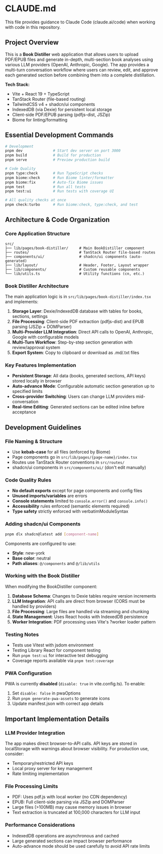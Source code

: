 # CLAUDE.md

This file provides guidance to Claude Code (claude.ai/code) when working with code in this repository.

## Project Overview

This is a **Book Distiller** web application that allows users to upload PDF/EPUB files and generate in-depth, multi-section book analyses using various LLM providers (OpenAI, Anthropic, Google). The app provides a multi-turn conversation workflow where users can review, edit, and approve each generated section before combining them into a complete distillation.

**Tech Stack:**
- Vite + React 19 + TypeScript
- TanStack Router (file-based routing)
- TailwindCSS v4 + shadcn/ui components
- IndexedDB (via Dexie) for persistent local storage
- Client-side PDF/EPUB parsing (pdfjs-dist, JSZip)
- Biome for linting/formatting

## Essential Development Commands

```bash
# Development
pnpm dev              # Start dev server on port 3000
pnpm build            # Build for production
pnpm serve            # Preview production build

# Code Quality
pnpm type:check       # Run TypeScript checks
pnpm biome:check      # Run Biome linter/formatter
pnpm biome:fix        # Auto-fix Biome issues
pnpm test             # Run all tests
pnpm test:ui          # Run tests with coverage UI

# All quality checks at once
pnpm check:turbo      # Run biome:check, type:check, and test
```

## Architecture & Code Organization

### Core Application Structure

```
src/
├── lib/pages/book-distiller/     # Main BookDistiller component
├── routes/                       # TanStack Router file-based routes
├── components/ui/                # shadcn/ui components (auto-generated)
├── lib/layout/                   # Header, Footer, Layout wrapper
├── lib/components/               # Custom reusable components
└── lib/utils.ts                  # Utility functions (cn, etc.)
```

### Book Distiller Architecture

The main application logic is in `src/lib/pages/book-distiller/index.tsx` and implements:

1. **Storage Layer**: Dexie/IndexedDB database with tables for books, sections, settings
2. **File Processing**: Client-side PDF extraction (pdfjs-dist) and EPUB parsing (JSZip + DOMParser)
3. **Multi-Provider LLM Integration**: Direct API calls to OpenAI, Anthropic, Google with configurable models
4. **Multi-Turn Workflow**: Step-by-step section generation with review/approval system
5. **Export System**: Copy to clipboard or download as .md/.txt files

### Key Features Implementation

- **Persistent Storage**: All data (books, generated sections, API keys) stored locally in browser
- **Auto-advance Mode**: Configurable automatic section generation up to specified limits
- **Cross-provider Switching**: Users can change LLM providers mid-conversation
- **Real-time Editing**: Generated sections can be edited inline before acceptance

## Development Guidelines

### File Naming & Structure

- Use **kebab-case** for all files (enforced by Biome)
- Page components go in `src/lib/pages/{page-name}/index.tsx`
- Routes use TanStack Router conventions in `src/routes/`
- shadcn/ui components in `src/components/ui/` (don't edit manually)

### Code Quality Rules

- **No default exports** except for page components and config files
- **Unused imports/variables** are errors
- **Console statements** limited to `console.error()` and `console.info()`
- **Accessibility** rules enforced (semantic elements required)
- **Type safety** strictly enforced with verbatimModuleSyntax

### Adding shadcn/ui Components

```bash
pnpm dlx shadcn@latest add [component-name]
```

Components are configured to use:
- **Style**: new-york
- **Base color**: neutral
- **Path aliases**: `@/components` and `@/lib/utils`

### Working with the Book Distiller

When modifying the BookDistiller component:

1. **Database Schema**: Changes to Dexie tables require version increments
2. **LLM Integration**: API calls are direct from browser (CORS must be handled by providers)
3. **File Processing**: Large files are handled via streaming and chunking
4. **State Management**: Uses React hooks with IndexedDB persistence
5. **Worker Integration**: PDF processing uses Vite's ?worker loader pattern

### Testing Notes

- Tests use Vitest with jsdom environment
- Testing Library React for component testing
- Run `pnpm test:ui` for interactive test debugging
- Coverage reports available via `pnpm test:coverage`

### PWA Configuration

PWA is currently **disabled** (`disable: true` in vite.config.ts). To enable:
1. Set `disable: false` in pwaOptions
2. Run `pnpm generate-pwa-assets` to generate icons
3. Update manifest.json with correct app details

## Important Implementation Details

### LLM Provider Integration

The app makes direct browser-to-API calls. API keys are stored in localStorage with warnings about browser visibility. For production use, consider:
- Temporary/restricted API keys
- Local proxy server for key management
- Rate limiting implementation

### File Processing Limits

- PDF: Uses pdf.js with local worker (no CDN dependency)
- EPUB: Full client-side parsing via JSZip and DOMParser
- Large files (>100MB) may cause memory issues in browser
- Text extraction is truncated at 100,000 characters for LLM input

### Performance Considerations

- IndexedDB operations are asynchronous and cached
- Large generated sections can impact browser performance
- Auto-advance mode should be used carefully to avoid API rate limits